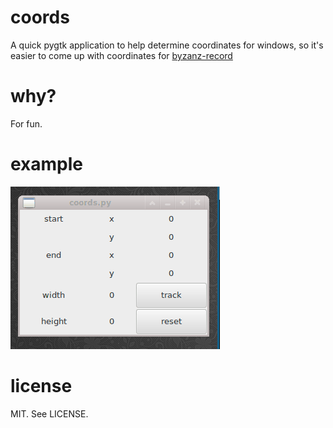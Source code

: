 coords
======

A quick pygtk application to help determine coordinates for windows, so it's easier
to come up with coordinates for [byzanz-record](https://git.gnome.org/browse/byzanz/)

why?
====

For fun.

example
=======

![example](coords.gif)

license
=======

MIT. See LICENSE.
